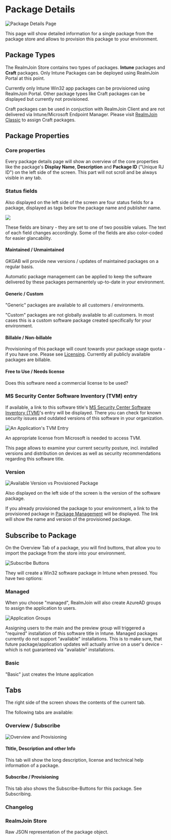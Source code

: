 # Package Details

![Package Details Page](<../../.gitbook/assets/image (11).png>)

This page will show detailed information for a single package from the package store and allows to provision this package to your environment.

## Package Types

The RealmJoin Store contains two types of packages. **Intune** packages and **Craft** packages. Only Intune Packages can be deployed using RealmJoin Portal at this point.

Currently only Intune Win32 app packages can be provisioned using RealmJoin Portal. Other package types like Craft packages can be displayed but currently not provisioned.

Craft packages can be used in conjuction with RealmJoin Client and are not delivered via Intune/Microsoft Endpoint Manager. Please visit [RealmJoin Classic](https://realmjoin-web.azurewebsites.net/home) to assign Craft packages.&#x20;

## Package Properties

### Core properties

Every package details page will show an overview of the core properties like the package's **Display Name**, **Description** and **Package ID** ("Unique RJ ID") on the left side of the screen. This part will not scroll and be always visible in any tab.

### Status fields

Also displayed on the left side of the screen are four status fields for a package, displayed as tags below the package name and publisher name.

![](<../../.gitbook/assets/image (5).png>)

These fields are binary - they are set to one of two possible values. The text of each field changes accordingly. Some of the fields are also color-coded for easier glancability.

#### Maintained / Unmaintained

GKGAB will provide new versions / updates of maintained packages on a regular basis.&#x20;

Automatic package management can be applied to keep the software delivered by these packages permanentely up-to-date in your environment.

#### Generic / Custom

"Generic" packages are available to all customers / environments.&#x20;

"Custom" packages are not globally available to all customers. In most cases this is a custom software package created specifically for your environment.

#### Billable / Non-billable

Provisioning of this package will count towards your package usage quota - if you have one. Please see [Licensing](https://www.realmjoin.com/pricing/). Currently all publicly available packages are billable.

#### Free to Use / Needs license

Does this software need a commercial license to be used?

### MS Security Center Software Inventory (TVM) entry

If available, a link to this software title's [MS Security Center Software Inventory (TVM)](https://security.microsoft.com/software-inventory/applications)'s entry will be displayed. There you can check for known security issues and outdated versions of this software in your organization.

![An Application's TVM Entry](<../../.gitbook/assets/image (6).png>)

An appropriate license from Microsoft is needed to access TVM.

This page allows to examine your current security posture, incl. installed versions and distribution on devices as well as security recommendations regarding this software title.

### Version

![Available Version vs Provisioned Package](<../../.gitbook/assets/image (7).png>)

Also displayed on the left side of the screen is the version of the software package.&#x20;

If you already provisioned the package to your environment, a link to the provisioned package in [Package Management](../package-management.md) will be displayed. The link will show the name and version of the provisioned package.

## Subscribe to Package

On the Overview Tab of a package, you will find buttons, that allow you to import the package from the store into your environment.&#x20;

![Subscribe Buttons](<../../.gitbook/assets/image (16).png>)

They will create a Win32 software package in Intune when pressed. You have two options:

### Managed

When you choose "managed", RealmJoin will also create AzureAD groups to assign the application to users.

![Application Groups](<../../.gitbook/assets/image (10).png>)

Assigning users to the main and the preview group will triggered a "required" installation of this software title in Intune. Managed packages currently do not support "available" installations. This is to make sure, that future package/application updates will actually arrive on a user's device - which is not guaranteed via "available" installations.&#x20;

### Basic

"Basic" just creates the Intune application

## Tabs

The right side of the screen shows the contents of the current tab.&#x20;

The following tabs are available:

### Overview / Subscribe

![Overview and Provisioning](<../../.gitbook/assets/image (10) (1).png>)

#### Ttitle, Description and other Info

This tab will show the long description, license and technical help information of a package.&#x20;

#### Subscribe / Provisioning

This tab also shows the Subscribe-Buttons for this package. See Subscribing.

### Changelog

### RealmJoin Store

Raw JSON representation of the package object.&#x20;
